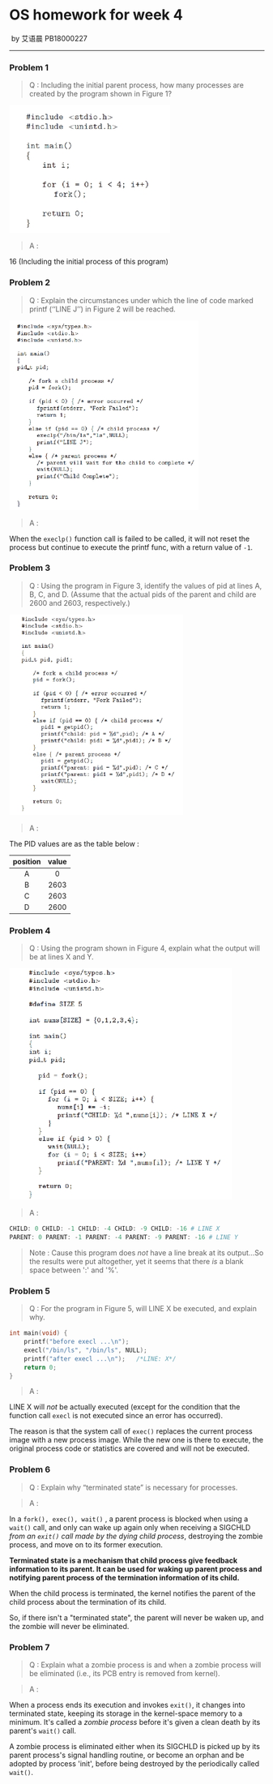 # OS homework for week 4

​																																by 艾语晨 PB18000227

---

### Problem 1

> Q : Including the initial parent process, how many processes are created by the program shown in Figure 1?

![image-20200313210549010](../pics/image-20200313210549010.png)



> A : 

16 (Including the initial process of this program)

### Problem 2

> Q : Explain the circumstances under which the line of code marked printf (‘‘LINE J’’) in Figure 2 will be reached.

<img src="../pics/image-20200313210600306.png" alt="image-20200313210600306" style="zoom:100%;" />

>A : 

When the `execlp()` function call is failed to be called, it will not reset the process but continue to execute the printf func, with a return value of `-1`.

### Problem 3

> Q : Using the program in Figure 3, identify the values of pid at lines A, B, C, and D. (Assume that the actual pids of the parent and child are 2600 and 2603, respectively.)

<img src="../pics/image-20200313211941836.png" alt="image-20200313211941836" style="zoom:100%;" />

> A :

The PID values are as the table below :

| position | value |
| :------: | :---: |
|    A     |   0   |
|    B     | 2603  |
|    C     | 2603  |
|    D     | 2600  |

### Problem 4

> Q : Using the program shown in Figure 4, explain what the output will be at lines X and Y.

<img src="../pics/image-20200313212707825.png" alt="image-20200313212707825" style="zoom:100%;" />

> A :

```powershell
CHILD: 0 CHILD: -1 CHILD: -4 CHILD: -9 CHILD: -16 # LINE X
PARENT: 0 PARENT: -1 PARENT: -4 PARENT: -9 PARENT: -16 # LINE Y
```

> Note : Cause this program does *not* have a line break at its output...So the results were put altogether, yet it seems that there *is* a blank space between ':' and '%'.

### Problem 5

> Q : For the program in Figure 5, will LINE X be executed, and explain why.

```c
int main(void) {
    printf("before execl ...\n");
    execl("/bin/ls", "/bin/ls", NULL);
    printf("after execl ...\n");   /*LINE: X*/
    return 0;
}
```

> A : 

LINE X will *not* be actually executed (except for the condition that the function call `execl` is not executed since an error has occurred).

The reason is that the system call of `exec()` replaces the current process image with a new process image. While the new one is there to execute, the original process code or statistics are covered and will not be executed.

### Problem 6

> Q : Explain why “terminated state” is necessary for processes.

> A : 

In a `fork(), exec(), wait()` , a parent process is blocked when using a `wait()` call, and only can wake up again only when receiving a SIGCHLD *from an `exit()` call made by the dying child process*, destroying the zombie process, and move on to its former execution.

**Terminated state is a mechanism that child process give feedback information to its parent. It can be used for waking up parent process and notifying parent process of the termination information of its child.**

When the child process is terminated, the kernel notifies the parent of the child process about the termination of its child.

So, if there isn't a "terminated state", the parent will never be waken up, and the zombie will never be eliminated.

### Problem 7

> Q : Explain what a zombie process is and when a zombie process will be eliminated (i.e., its PCB entry is removed from kernel).

> A : 

When a process ends its execution and invokes `exit()`, it changes into terminated state, keeping its storage in the kernel-space memory to a minimum. It's called a *zombie process* before it's given a clean death by its parent's `wait()` call.

A zombie process is eliminated either when its SIGCHLD is picked up by its parent process's signal handling routine, or become an orphan and be adopted by process 'init', before being destroyed by the periodically called `wait()`.